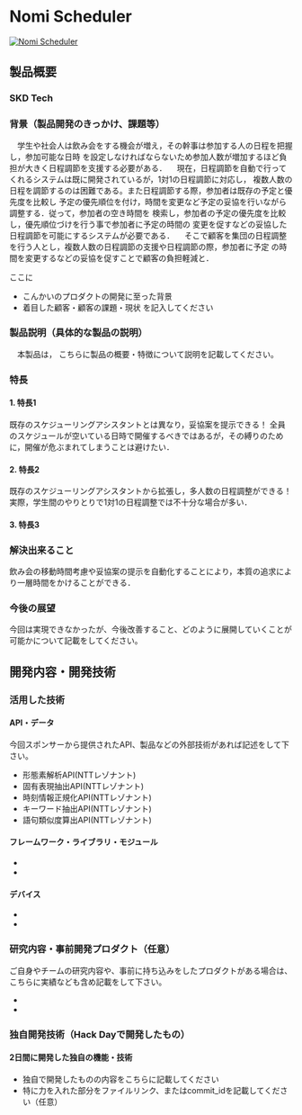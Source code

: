 # Nomi Scheduler

[![Nomi Scheduler](https://raw.github.com/GabLeRoux/WebMole/master/ressources/WebMole_Youtube_Video.png)](https://www.youtube.com/channel/UC4PtjOfZTbVp9DwtJv82Lzg)

## 製品概要
### SKD Tech

### 背景（製品開発のきっかけ、課題等）
　学生や社会人は飲み会をする機会が増え，その幹事は参加する人の日程を把握し，参加可能な日時
を設定しなければならないため参加人数が増加するほど負担が大きく日程調節を支援する必要がある．
　現在，日程調節を自動で行ってくれるシステムは既に開発されているが，1対1の日程調節に対応し，
複数人数の日程を調節するのは困難である。また日程調節する際，参加者は既存の予定と優先度を比較し
予定の優先順位を付け，時間を変更など予定の妥協を行いながら調整する．従って，参加者の空き時間を
検索し，参加者の予定の優先度を比較し，優先順位づけを行う事で参加者に予定の時間の
変更を促すなどの妥協した日程調節を可能にするシステムが必要である．
　そこで顧客を集団の日程調整を行う人とし，複数人数の日程調節の支援や日程調節の際，参加者に予定
の時間を変更するなどの妥協を促すことで顧客の負担軽減と．

ここに
- こんかいのプロダクトの開発に至った背景
- 着目した顧客・顧客の課題・現状
を記入してください

### 製品説明（具体的な製品の説明）
　本製品は，
こちらに製品の概要・特徴について説明を記載してください。

### 特長

#### 1. 特長1
既存のスケジューリングアシスタントとは異なり，妥協案を提示できる！
全員のスケジュールが空いている日時で開催するべきではあるが，その縛りのために，開催が危ぶまれてしまうことは避けたい．

#### 2. 特長2
既存のスケジューリングアシスタントから拡張し，多人数の日程調整ができる！
実際，学生間のやりとりで1対1の日程調整では不十分な場合が多い．

#### 3. 特長3

### 解決出来ること
飲み会の移動時間考慮や妥協案の提示を自動化することにより，本質の追求により一層時間をかけることができる．

### 今後の展望
今回は実現できなかったが、今後改善すること、どのように展開していくことが可能かについて記載をしてください。


## 開発内容・開発技術
### 活用した技術
#### API・データ
今回スポンサーから提供されたAPI、製品などの外部技術があれば記述をして下さい。

* 形態素解析API(NTTレゾナント)
* 固有表現抽出API(NTTレゾナント)
* 時刻情報正規化API(NTTレゾナント)
* キーワード抽出API(NTTレゾナント)
* 語句類似度算出API(NTTレゾナント)

#### フレームワーク・ライブラリ・モジュール
* 
* 

#### デバイス
* 
* 

### 研究内容・事前開発プロダクト（任意）
ご自身やチームの研究内容や、事前に持ち込みをしたプロダクトがある場合は、こちらに実績なども含め記載をして下さい。

* 
* 


### 独自開発技術（Hack Dayで開発したもの）
#### 2日間に開発した独自の機能・技術
* 独自で開発したものの内容をこちらに記載してください
* 特に力を入れた部分をファイルリンク、またはcommit_idを記載してください（任意）
